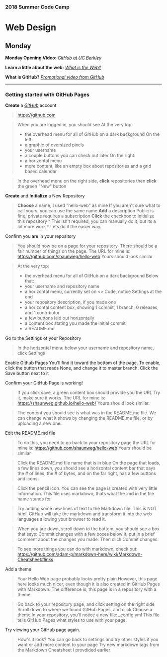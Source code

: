 ### 2018 Summer Code Camp
# Web Design


## Monday
**Monday Opening Video:** 
*[GitHub at UC Berkley](https://www.youtube.com/watch?v=KgVHcguTNtQ)*

**Learn a little about the web:**
*[What is the Web?](https://www.youtube.com/watch?v=J8hzJxb0rpc)*

**What is GitHub?**
*[Promotional video from GitHub](https://www.youtube.com/watch?v=w3jLJU7DT5E)*

***

### Getting started with GitHub Pages
**Create** a *[GitHub](https://github.com)* account
> https://github.com

> When you are logged in, you should see
> At the very top:
> - the overhead menu for all of *GitHub* on a dark background
> On the left:
> - a graphic of oversized pixels
> - your username
> - a couple buttons you can check out later
> On the right:
> - a horizontal menu
> - more content, like an empty box about repositories and a grid based calendar

> In the overhead menu on the right side, **click** repositories
> then **click** the green "New" button
  

**Create** and **Initialize** a New Repository
> **Choose** a name, I used "hello-web" as mine
> If you aren't sure what to call yours, you can use the same name
> **Add** a description
> Public is fine, private requires a subscription
> **Click** the checkbox to Initialize this repository
> ^ This isn't required, you can manually do it, but its a lot more work
> ^ Lets do it the easier way.

Confirm you are in your repository
> You should now be on a page for your repository.
> There should be a fair number of things on the page. 
> The URL for mine is: https://github.com/shaunweg/hello-web
> Yours should look similar

> At the very top:
> - the overhead menu for all of GitHub on a dark background
> Below that:
> - your username and repository name
> - a horizontal menu, currently set on <> Code, notice Settings at the end
> - your repository description, if you made one
> - a horizontal content box, showing 1 commit, 1 branch, 0 releases, and 1 contributor
> - a few buttons laid out horizontally
> - a content box stating you made the initial commit
> - a README.md

Go to the Settings of your Repository
> In the horizontal menu below your username and repository name, click Settings

Enable Github Pages
  You'll find it toward the bottom of the page.
  To enable, click the button that reads None, and change it to master branch.
  Click the Save button next to it

Confirm your GitHub Page is working!
> If you click save, a green content box should provide you the URL
> Try it, make sure it works.
> The URL for mine is: https://shaunweg.github.io/hello-web/
> Yours should look similar.

> The content you should see is what was in the README.me file.
> We can change what it shows by changing the README.me file,
> or by uploading a new one.  

Edit the README.md file
> To do this, you need to go back to your repository page
> the URL for mine is: https://github.com/shaunweg/hello-web
> Yours should be similar

> Click the README.md file name that is in blue
> On the page that loads, a few lines down,
> you should see a horizontal content bar that says the # of lines, the # of bytes,
> and on the far right, has a few buttons and icons.
  
> Click the pencil icon.
> You can see the page is created with very little information.
> This file uses markdown, thats what the .md in the file name stands for

> Try adding some new lines of text to the Markdown file.
> This is NOT html. 
> GitHub will take the markdown and transform it into the web languages
> allowing your browser to read it.

> When you are down, scroll down to the bottom, you should see a box that says:
> Commit changes
> with a few boxes below it, put in a brief comment about the changes you made.
> Then click Commit changes.

> To see more things you can do with markdown,
> check out: https://github.com/adam-p/markdown-here/wiki/Markdown-Cheatsheet#links

Add a theme
> Your Hello Web page probably looks pretty plain
> However, this page here looks much nicer, 
> even though it is also created in GitHub Pages with Markdown.
> The difference is, this page is in a repository with a theme.

> Go back to your repository page, and click setting on the right side
> Scroll down to where we found GitHub Pages, and click Choose a theme
> In your repository, you'll notice a new file:
> _config.yml
> This file tells GitHub Pages what styles to use with your page.

Try viewing your GitHub page again.
> How's it look?
> You can go back to settings and try other styles if you want
> or add more content to your page
> Try new markdown tags from the Markdown Cheatsheet I provdided earlier
